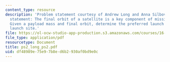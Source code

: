 ```yaml
---
content_type: resource
description: 'Problem statement courtesy of Andrew Long and Anna Silbovitz. Problem
  statement: The final orbit of a satellite is a key component of mission planning.
  Given a payload mass and final orbit, determine the preferred launch vehicle and
  launch site.'
file: https://ol-ocw-studio-app-production.s3.amazonaws.com/courses/16-851-satellite-engineering-fall-2003/df48989e75e97b8ed6b2930af0bd9e0c_ps2_long_ps2.pdf
file_type: application/pdf
resourcetype: Document
title: ps2_long_ps2.pdf
uid: df48989e-75e9-7b8e-d6b2-930af0bd9e0c
---
```

